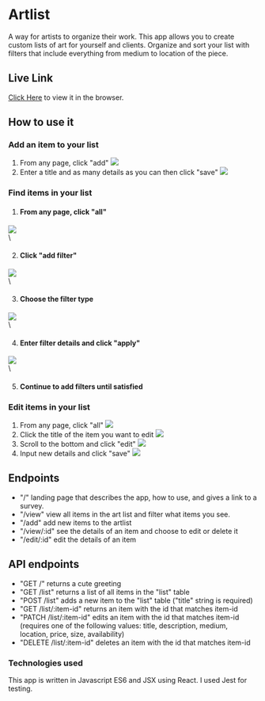 # Artlist

A way for artists to organize their work.
This app allows you to create custom lists of art for yourself and clients. Organize and sort your list with filters that include everything from medium to location of the piece.

## Live Link

[Click Here](https://artlist-app.now.sh/) to view it in the browser.

## How to use it

### Add an item to your list

1. From any page, click "add" ![](./images/artlist-screenshot-add.jpg)
2. Enter a title and as many details as you can then click "save" ![](./images/artlist-screenshot-input-new.jpg)

### Find items in your list

1. #### From any page, click "all"

![](images/artlist-screenshot-all.JPG)\
\

2. #### Click "add filter"

![](images/artlist-screenshot-add-filter.JPG)\
\

3. #### Choose the filter type

![](images/artlist-screenshot-choose-filter.JPG)\
\

4. #### Enter filter details and click "apply"

![](images/artlist-screenshot-input-filter-details.JPG)\
\

5. #### Continue to add filters until satisfied

### Edit items in your list

1. From any page, click "all"
   ![](./images/artlist-screenshot-all.jpg)
2. Click the title of the item you want to edit
   ![](./images/artlist-screenshot-view-item.jpg)
3. Scroll to the bottom and click "edit"
   ![](./images/artlist-screenshot-edit.jpg)
4. Input new details and click "save"
   ![](./images/artlist-screenshot-input-edits.jpg)

## Endpoints

- "/" landing page that describes the app, how to use, and gives a link to a survey.
- "/view" view all items in the art list and filter what items you see.
- "/add" add new items to the artlist
- "/view/:id" see the details of an item and choose to edit or delete it
- "/edit/:id" edit the details of an item

## API endpoints

- "GET /" returns a cute greeting
- "GET /list" returns a list of all items in the "list" table
- "POST /list" adds a new item to the "list" table ("title" string is required)
- "GET /list/:item-id" returns an item with the id that matches item-id
- "PATCH /list/:item-id" edits an item with the id that matches item-id (requires one of the following values: title, description, medium, location, price, size, availability)
- "DELETE /list/:item-id" deletes an item with the id that matches item-id

### Technologies used

This app is written in Javascript ES6 and JSX using React.
I used Jest for testing.
